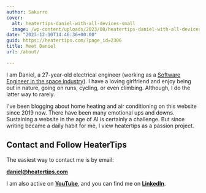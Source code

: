 ```yaml
---
author: Sakurro
cover:
  alt: heatertips-daniel-with-all-devices-small
  image: /wp-content/uploads/2023/08/heatertips-daniel-with-all-devices-small.webp
date: "2023-12-10T14:46:36+00:00"
guid: https://heatertips.com/?page_id=2306
title: Meet Daniel
url: /about/

---
```

I am Daniel, a 27-year-old electrical engineer (working as a [Software Engineer in the space industry](https://www.linkedin.com/in/hirsch-daniel/)). I have a loving girlfriend and enjoy being out in nature, going on runs, cycling, or even climbing. Although, I do the latter way to rarely.

I've been blogging about home heating and air conditioning on this website since 2019 now. There have been many emotional ups and downs. Sustaining a website in the age of AI is certainly a challenge. But since writing became a daily habit for me, I view heatertips as a passion project.

## Contact and Follow HeaterTips

The easiest way to contact me is by email:

[**daniel@heatertips.com**](mailto:daniel@heatertips.com)

I am also active on [**YouTube**](https://www.youtube.com/@heatertips), and you can find me on [**LinkedIn**](https://www.linkedin.com/in/hirsch-daniel/).
